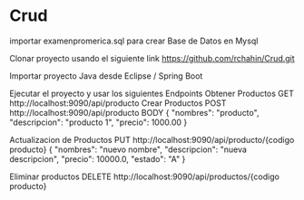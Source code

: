 # Crud
importar examenpromerica.sql para crear Base de Datos en Mysql

Clonar proyecto usando el siguiente link https://github.com/rchahin/Crud.git

Importar proyecto Java desde Eclipse / Spring Boot

Ejecutar el proyecto y usar los siguientes Endpoints
Obtener Productos
GET http://localhost:9090/api/producto
Crear Productos
POST http://localhost:9090/api/producto
BODY
{
        "nombres": "producto",
        "descripcion": "producto 1",
        "precio": 1000.00
}

Actualizacion de Productos
PUT http://localhost:9090/api/producto/{codigo producto}
{
        "nombres": "nuevo nombre",
        "descripcion": "nueva descripcion",
        "precio": 10000.0,
        "estado": "A"
}

Eliminar productos
DELETE http://localhost:9090/api/productos/{codigo producto}



